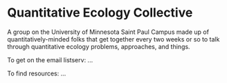# Quantitative Ecology Collective

A group on the University of Minnesota Saint Paul Campus made up of quantitatively-minded folks that get together every two weeks or so to talk through quantitative ecology problems, approaches, and things.

To get on the email listserv: ...

To find resources: ...


